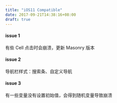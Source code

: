 ```yaml
---
title: "iOS11 Compatible"
date: 2017-09-21T14:38:16+08:00
draft: true
---
```


#### issue 1
有些 Cell 点击时会崩溃，更新 Masonry 版本

#### issue 2
导航栏样式：搜索条、自定义导航

#### issue 3
有一些变量没有设置初始值，会得到随机变量导致崩溃
